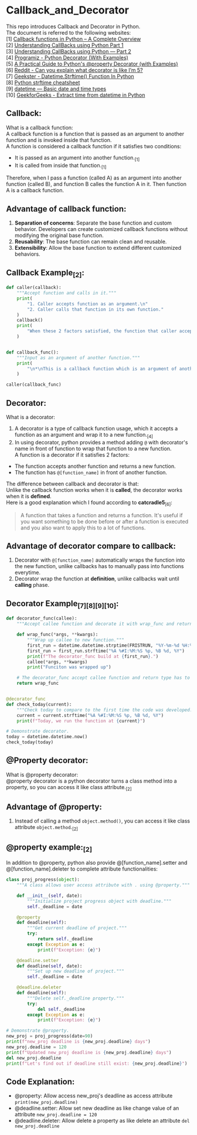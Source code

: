 # Callback_and_Decorator
This repo introduces Callback and Decorator in Python. <br >
The document is referred to the following websites:<br >
[1] [Callback functions in Python – A Complete Overview](https://www.askpython.com/python/built-in-methods/callback-functions-in-python)<br >
[2] [Understanding CallBacks using Python Part 1](https://medium.com/analytics-vidhya/understanding-callbacks-a22e8957a73b)<br >
[3] [Understanding CallBacks using Python — Part 2](https://medium.com/analytics-vidhya/understanding-callbacks-using-python-part-2-e71c17fed7e2)<br >
[4] [Programiz - Python Decorator (With Examples)](https://www.programiz.com/python-programming/decorator)<br >
[5] [A Practical Guide to Python's @property Decorator (with Examples)](https://dev.to/amohgodwin/a-practical-guide-to-pythons-property-decorator-with-examples-26mo)<br >
[6] [Reddit - Can you explain what decorator is like I’m 5?](https://www.reddit.com/r/Python/comments/935uzw/can_you_explain_what_decorator_is_like_im_5/)<br >
[7] [Geekster - Datetime.Strftime() Function In Python](https://www.geekster.in/articles/python-strftime/)<br >
[8] [Python strftime cheatsheet](https://strftime.org/)<br >
[9] [datetime — Basic date and time types](https://docs.python.org/3/library/datetime.html#datetime.datetime.fromtimestamp)<br >
[10] [GeekforGeeks - Extract time from datetime in Python](https://www.geeksforgeeks.org/python/extract-time-from-datetime-in-python/)<br >

## Callback:
What is a callback function:<br >
A callback function is a function that is passed as an argument to another function and is invoked inside that function.<br >
A function is considered a callback function if it satisfies two conditions:<br >
- It is passed as an argument into another function.<sub>[1]</sub><br >
- It is called from inside that function.<sub>[1]</sub><br >

Therefore, when I pass a function (called A) as an argument into another function (called B), and function B calles the function A in it. Then function A is a callback function.<br >
## Advantage of callback function:
1. **Separation of concerns**: Separate the base function and custom behavior. Developers can create customized callback functions without modifying the original base function.<br >
2. **Reusability**: The base function can remain clean and reusable.<br >
3. **Extensibility**: Allow the base function to extend different customized behaviors.<br >
## Callback Example<sub>[2]</sub>:
```python
def caller(callback):
    """Accept function and calls in it."""
    print(
        "1. Caller accepts function as an argument.\n"
        "2. Caller calls that function in its own function."
    )
    callback()
    print(
        "When these 2 factors satisfied, the function that caller accepts is a callback function."
    )


def callback_func():
    """Input as an argument of another function."""
    print(
        "\n*\nThis is a callback function which is an argument of another function.\n*\n"
    )

caller(callback_func)
```
## Decorator:
What is a decorator:<br >
1. A decorator is a type of callback function usage, which it accepts a function as an argument and wrap it to a new function.<sub>[4]</sub><br >
2. In using decorator, python provides a method adding `@` with decorator's name in front of function to wrap that function to a new function.<br >
A function is a decorator if it satisfies 2 factors:<br >
- The function accepts another function and returns a new function.<br >
- The function has `@[function_name]` in front of another function.<br >

The difference between callback and decorator is that:<br >
Unlike the callback function works when it is **called**, the decorator works when it is **defined**.<br >
Here is a good explanation which I found according to **catcradle5**<sub>[6]</sub>:<br >
> A function that takes a function and returns a function. It's useful if you want something to be done before or after a function is executed and you also want to apply this to a lot of functions.<br >

## Advantage of decorator compare to callback:<br >
1. Decorator with `@[function_name]` automatically wraps the function into the new function, unlike callbacks has to manually pass into functions everytime.<br >
2. Decorator wrap the function at **definition**, unlike callbacks wait until **calling** phase.<br >

## Decorator Example<sub>[7][8][9][10]</sub>:<br >
```python
def decorator_func(callee):
    """Accept callee function and decorate it with wrap_func and return new function."""

    def wrap_func(*args, **kwargs):
        """Wrap up callee to new function."""
        first_run = datetime.datetime.strptime(FRISTRUN, "%Y-%m-%d %H:%M:%S")
        first_run = first_run.strftime("%A %#I:%M:%S %p, %B %d, %Y")
        print(f"The decorator_func build at {first_run}.")
        callee(*args, **kwargs)
        print("Funciton was wrapped up")

    # The decorator_func accept callee function and return type has to be a function.
    return wrap_func


@decorator_func
def check_today(current):
    """Check today to compare to the first time the code was developed."""
    current = current.strftime("%A %#I:%M:%S %p, %B %d, %Y")
    print(f"Today, we run the function at {current}")

# Demonstrate decorator.
today = datetime.datetime.now()
check_today(today)
```
## @Property decorator:<br >
What is @property decorator:<br >
@property decorator is a python decorator turns a class method into a property, so you can access it like class attribute.<sub>[2]</sub><br >
## Advantage of @property:<br >
1. Instead of calling a method `object.method()`, you can access it like class attribute `object.method`.<sub>[2]</sub><br >
## @property example:<sub>[2]</sub><br >
In addition to @property, python also provide @[function_name].setter and @[function_name].deleter to complete attribute functionalities:<br >
```python
class proj_progress(object):
    """A class allows user access attribute with . using @property."""

    def __init__(self, date):
        """Initialize project progress object with deadline."""
        self._deadline = date

    @property
    def deadline(self):
        """Get current deadline of project."""
        try:
            return self._deadline
        except Exception as e:
            print(f"Exception: {e}")

    @deadline.setter
    def deadline(self, date):
        """Set up new deadline of project."""
        self._deadline = date

    @deadline.deleter
    def deadline(self):
        """Delete self._deadline property."""
        try:
            del self._deadline
        except Exception as e:
            print(f"Exception: {e}")

# Demonstrate @property.
new_proj = proj_progress(date=90)
print(f"new_proj deadline is {new_proj.deadline} days")
new_proj.deadline = 120
print(f"Updated new_proj deadline is {new_proj.deadline} days")
del new_proj.deadline
print(f"Let's find out if deadline still exist: {new_proj.deadline}")
```
## Code Explanation:<br >
- @property: Allow access new_proj's deadline as access attribute `print(new_proj.deadline)`<br >
- @deadline.setter: Allow set new deadline as like change value of an attribute `new_proj.deadline = 120`<br >
- @deadline.deleter: Allow delete a property as like delete an attribute `del new_proj.deadline`<br >

